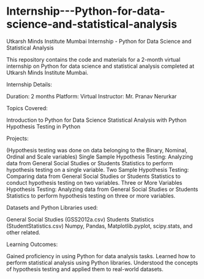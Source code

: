 # Internship---Python-for-data-science-and-statistical-analysis

Utkarsh Minds Institute Mumbai Internship - Python for Data Science and Statistical Analysis

This repository contains the code and materials for a 2-month virtual internship on Python for data science and statistical analysis completed at Utkarsh Minds Institute Mumbai.

Internship Details:

Duration: 2 months 
Platform: Virtual
Instructor: Mr. Pranav Nerurkar

Topics Covered:

Introduction to Python for Data Science
Statistical Analysis with Python
Hypothesis Testing in Python

Projects:

(Hypothesis testing was done on data belonging to the Binary, Nominal, Ordinal and Scale variables)
Single Sample Hypothesis Testing: Analyzing data from General Social Studies or Students Statistics to perform hypothesis testing on a single variable.
Two Sample Hypothesis Testing: Comparing data from General Social Studies or Students Statistics to conduct hypothesis testing on two variables.
Three or More Variables Hypothesis Testing: Analyzing data from General Social Studies or Students Statistics to perform hypothesis testing on three or more variables.

Datasets and Python Libraries used:

General Social Studies (GSS2012a.csv)
Students Statistics (StudentStatistics.csv)
Numpy, Pandas, Matplotlib.pyplot, scipy.stats, and other related.

Learning Outcomes:

Gained proficiency in using Python for data analysis tasks.
Learned how to perform statistical analysis using Python libraries.
Understood the concepts of hypothesis testing and applied them to real-world datasets.
